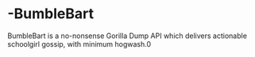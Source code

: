 # -BumbleBart
BumbleBart is a no-nonsense Gorilla Dump API which delivers actionable schoolgirl gossip, with minimum hogwash.0
